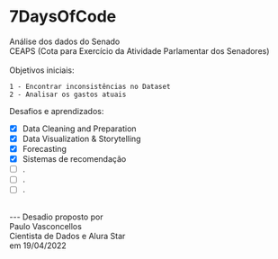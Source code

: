 # 7DaysOfCode

Análise dos dados do Senado<br>
CEAPS (Cota para Exercício da Atividade Parlamentar dos Senadores)<br><br>
Objetivos iniciais:<br>

	1 - Encontrar inconsistências no Dataset
	2 - Analisar os gastos atuais

Desafios e aprendizados:<br>

- [x] Data Cleaning and Preparation
- [x] Data Visualization & Storytelling
- [x] Forecasting
- [X] Sistemas de recomendação
- [ ] .
- [ ] .
- [ ] .

<br>
---
Desadio proposto por<br>
Paulo Vasconcellos<br>
Cientista de Dados e Alura Star<br>
em 19/04/2022